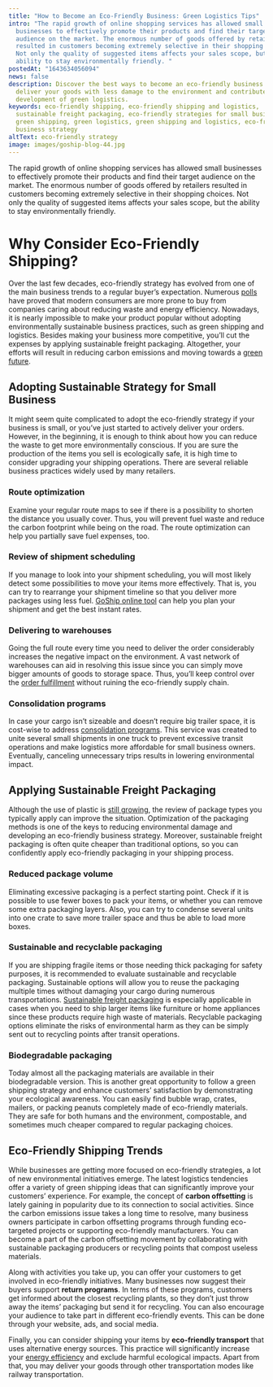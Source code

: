 ```yaml
---
title: "How to Become an Eco-Friendly Business: Green Logistics Tips"
intro: "The rapid growth of online shopping services has allowed small
  businesses to effectively promote their products and find their target
  audience on the market. The enormous number of goods offered by retailers
  resulted in customers becoming extremely selective in their shopping choices.
  Not only the quality of suggested items affects your sales scope, but the
  ability to stay environmentally friendly. "
postedAt: "1643634056094"
news: false
description: Discover the best ways to become an eco-friendly business to
  deliver your goods with less damage to the environment and contribute to the
  development of green logistics.
keywords: eco-friendly shipping, eco-friendly shipping and logistics,
  sustainable freight packaging, eco-friendly strategies for small business,
  green shipping, green logistics, green shipping and logistics, eco-friendly
  business strategy
altText: eco-friendly strategy
image: images/goship-blog-44.jpg
---
```



The rapid growth of online shopping services has allowed small businesses to effectively promote their products and find their target audience on the market. The enormous number of goods offered by retailers resulted in customers becoming extremely selective in their shopping choices. Not only the quality of suggested items affects your sales scope, but the ability to stay environmentally friendly. 

# Why Consider Eco-Friendly Shipping?

Over the last few decades, eco-friendly strategy has evolved from one of the main business trends to a regular buyer’s expectation. Numerous [polls](https://www.businessnewsdaily.com/15087-consumers-want-sustainable-products.html) have proved that modern consumers are more prone to buy from companies caring about reducing waste and energy efficiency. Nowadays, it is nearly impossible to make your product popular without adopting environmentally sustainable business practices, such as green shipping and logistics. Besides making your business more competitive, you’ll cut the expenses by applying sustainable freight packaging. Altogether, your efforts will result in reducing carbon emissions and moving towards a [green future](https://www.goship.com/posts/how-shippers-can-support-green-shipping).

## Adopting Sustainable Strategy for Small Business

It might seem quite complicated to adopt the eco-friendly strategy if your business is small, or you’ve just started to actively deliver your orders. However, in the beginning, it is enough to think about how you can reduce the waste to get more environmentally conscious. If you are sure the production of the items you sell is ecologically safe, it is high time to consider upgrading your shipping operations. There are several reliable business practices widely used by many retailers.

### Route optimization

Examine your regular route maps to see if there is a possibility to shorten the distance you usually cover. Thus, you will prevent fuel waste and reduce the carbon footprint while being on the road. The route optimization can help you partially save fuel expenses, too.

### Review of shipment scheduling

If you manage to look into your shipment scheduling, you will most likely detect some possibilities to move your items more effectively. That is, you can try to rearrange your shipment timeline so that you deliver more packages using less fuel. [GoShip online tool](https://www.goship.com/) can help you plan your shipment and get the best instant rates.

### Delivering to warehouses

Going the full route every time you need to deliver the order considerably increases the negative impact on the environment. A vast network of warehouses can aid in resolving this issue since you can simply move bigger amounts of goods to storage space. Thus, you’ll keep control over the [order fulfillment](https://www.goship.com/posts/attain-better-inventory-accuracy-to-improve-order-fulfillment) without ruining the eco-friendly supply chain.

### Consolidation programs

In case your cargo isn’t sizeable and doesn’t require big trailer space, it is cost-wise to address [consolidation programs](https://www.goship.com/posts/what-is-retail-consolidation-and-is-it-right-for-you). This service was created to unite several small shipments in one truck to prevent excessive transit operations and make logistics more affordable for small business owners. Eventually, canceling unnecessary trips results in lowering environmental impact.

## Applying Sustainable Freight Packaging

Although the use of plastic is [still growing](https://www.washingtonpost.com/news/morning-mix/wp/2016/01/20/by-2050-there-will-be-more-plastic-than-fish-in-the-worlds-oceans-study-says/), the review of package types you typically apply can improve the situation. Optimization of the packaging methods is one of the keys to reducing environmental damage and developing an eco-friendly business strategy. Moreover, sustainable freight packaging is often quite cheaper than traditional options, so you can confidently apply eco-friendly packaging in your shipping process.

### Reduced package volume

Eliminating excessive packaging is a perfect starting point. Check if it is possible to use fewer boxes to pack your items, or whether you can remove some extra packaging layers. Also, you can try to condense several units into one crate to save more trailer space and thus be able to load more boxes.

### Sustainable and recyclable packaging

If you are shipping fragile items or those needing thick packaging for safety purposes, it is recommended to evaluate sustainable and recyclable packaging. Sustainable options will allow you to reuse the packaging multiple times without damaging your cargo during numerous transportations. [Sustainable freight packaging](https://www.goship.com/posts/sustainable-strategy-eco-friendly-packaging) is especially applicable in cases when you need to ship larger items like furniture or home appliances since these products require high waste of materials. Recyclable packaging options eliminate the risks of environmental harm as they can be simply sent out to recycling points after transit operations.

### Biodegradable packaging

Today almost all the packaging materials are available in their biodegradable version. This is another great opportunity to follow a green shipping strategy and enhance customers’ satisfaction by demonstrating your ecological awareness. You can easily find bubble wrap, crates, mailers, or packing peanuts completely made of eco-friendly materials. They are safe for both humans and the environment, compostable, and sometimes much cheaper compared to regular packaging choices.

## Eco-Friendly Shipping Trends

While businesses are getting more focused on eco-friendly strategies, a lot of new environmental initiatives emerge. The latest logistics tendencies offer a variety of green shipping ideas that can significantly improve your customers’ experience. For example, the concept of **carbon offsetting** is lately gaining in popularity due to its connection to social activities. Since the carbon emissions issue takes a long time to resolve, many business owners participate in carbon offsetting programs through funding eco-targeted projects or supporting eco-friendly manufacturers. You can become a part of the carbon offsetting movement by collaborating with sustainable packaging producers or recycling points that compost useless materials.

Along with activities you take up, you can offer your customers to get involved in eco-friendly initiatives. Many businesses now suggest their buyers support **return programs**. In terms of these programs, customers get informed about the closest recycling plants, so they don’t just throw away the items’ packaging but send it for recycling. You can also encourage your audience to take part in different eco-friendly events. This can be done through your website, ads, and social media.

Finally, you can consider shipping your items by **eco-friendly transport** that uses alternative energy sources. This practice will significantly increase your [energy efficiency](https://www.goship.com/posts/future-green-shipping) and exclude harmful ecological impacts. Apart from that, you may deliver your goods through other transportation modes like railway transportation.